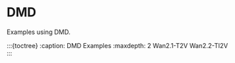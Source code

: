 # DMD

Examples using DMD.

:::{toctree}
:caption: DMD Examples
:maxdepth: 2
Wan2.1-T2V
Wan2.2-TI2V
::: 